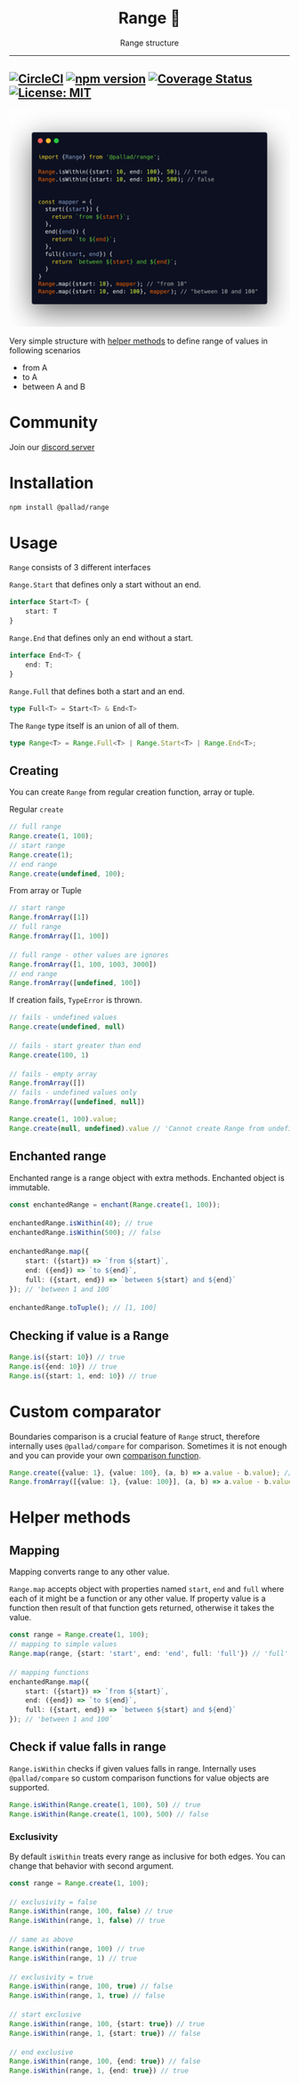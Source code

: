 <div align="center">
<h1>Range 🎯</h1>

<p>Range structure</p>
</div>

---
[![CircleCI](https://circleci.com/gh/pallad-ts/range/tree/master.svg?style=svg)](https://circleci.com/gh/pallad-ts/range/tree/master)
[![npm version](https://badge.fury.io/js/@pallad%2Frange.svg)](https://badge.fury.io/js/@pallad%2Frange)
[![Coverage Status](https://coveralls.io/repos/github/pallad-ts/range/badge.svg?branch=master)](https://coveralls.io/github/pallad-ts/range?branch=master)
[![License: MIT](https://img.shields.io/badge/License-MIT-green.svg)](https://opensource.org/licenses/MIT)
---

![Example code](./assets/intro-code.png)

Very simple structure with [helper methods](#helper-methods) to define range of values in following scenarios

* from A
* to A
* between A and B

# Community

Join our [discord server](https://discord.gg/G5tSBYbpej)

# Installation

```shell
npm install @pallad/range
```

# Usage

`Range` consists of 3 different interfaces

`Range.Start` that defines only a start without an end.

```typescript
interface Start<T> {
    start: T
}
```

`Range.End` that defines only an end without a start.

```typescript
interface End<T> {
    end: T;
}
```

`Range.Full` that defines both a start and an end.

```typescript
type Full<T> = Start<T> & End<T>
```

The `Range` type itself is an union of all of them.

```typescript
type Range<T> = Range.Full<T> | Range.Start<T> | Range.End<T>;  
```

## Creating

You can create `Range` from regular creation function, array or tuple.

Regular `create`

```typescript
// full range
Range.create(1, 100);
// start range
Range.create(1);
// end range
Range.create(undefined, 100);
```

From array or Tuple

```typescript
// start range
Range.fromArray([1])
// full range
Range.fromArray([1, 100])

// full range - other values are ignores
Range.fromArray([1, 100, 1003, 3000])
// end range
Range.fromArray([undefined, 100])

```

If creation fails, `TypeError` is thrown.

```typescript
// fails - undefined values
Range.create(undefined, null)

// fails - start greater than end
Range.create(100, 1)

// fails - empty array
Range.fromArray([])
// fails - undefined values only
Range.fromArray([undefined, null])
```

```typescript
Range.create(1, 100).value;
Range.create(null, undefined).value // 'Cannot create Range from undefined or null values'
```

## Enchanted range

Enchanted range is a range object with extra methods. Enchanted object is immutable.

```typescript
const enchantedRange = enchant(Range.create(1, 100));

enchantedRange.isWithin(40); // true
enchantedRange.isWithin(500); // false

enchantedRange.map({
    start: ({start}) => `from ${start}`,
    end: ({end}) => `to ${end}`,
    full: ({start, end}) => `between ${start} and ${end}`
}); // 'between 1 and 100`

enchantedRange.toTuple(); // [1, 100]
```

## Checking if value is a Range

```typescript
Range.is({start: 10}) // true
Range.is({end: 10}) // true
Range.is({start: 1, end: 10}) // true
```

# Custom comparator
Boundaries comparison is a crucial feature of `Range` struct, therefore internally uses `@pallad/compare` for comparison. 
Sometimes it is not enough and you can provide your own [comparison function](https://github.com/pallad-ts/compare#defining-custom-sorting-for-any-values).

```typescript
Range.create({value: 1}, {value: 100}, (a, b) => a.value - b.value); // no fail
Range.fromArray([{value: 1}, {value: 100}], (a, b) => a.value - b.value); // no fail
```

# Helper methods

## Mapping

Mapping converts range to any other value.

`Range.map` accepts object with properties named `start`, `end` and `full` where each of it might be a function or any
other value.
If property value is a function then result of that function gets returned, otherwise it takes the value.

```typescript
const range = Range.create(1, 100);
// mapping to simple values
Range.map(range, {start: 'start', end: 'end', full: 'full'}) // 'full'

// mapping functions
enchantedRange.map({
    start: ({start}) => `from ${start}`,
    end: ({end}) => `to ${end}`,
    full: ({start, end}) => `between ${start} and ${end}`
}); // 'between 1 and 100`
```

## Check if value falls in range

`Range.isWithin` checks if given values falls in range. Internally uses `@pallad/compare` so custom comparison functions
for value objects are supported.

```typescript
Range.isWithin(Range.create(1, 100), 50) // true
Range.isWithin(Range.create(1, 100), 500) // false
```

### Exclusivity

By default `isWithin` treats every range as inclusive for both edges. You can change that behavior with second argument.

```typescript
const range = Range.create(1, 100);

// exclusivity = false 
Range.isWithin(range, 100, false) // true 
Range.isWithin(range, 1, false) // true

// same as above
Range.isWithin(range, 100) // true 
Range.isWithin(range, 1) // true 

// exclusivity = true 
Range.isWithin(range, 100, true) // false
Range.isWithin(range, 1, true) // false

// start exclusive 
Range.isWithin(range, 100, {start: true}) // true
Range.isWithin(range, 1, {start: true}) // false

// end exclusive 
Range.isWithin(range, 100, {end: true}) // false 
Range.isWithin(range, 1, {end: true}) // true
```
